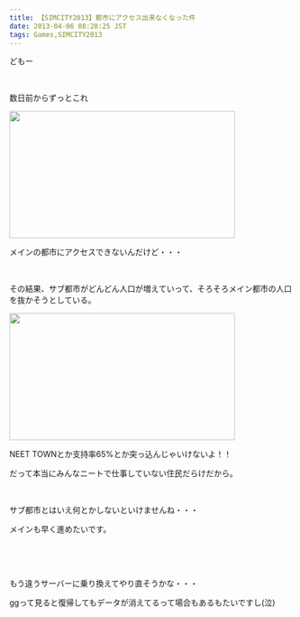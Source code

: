 ```yaml
---
title: 【SIMCITY2013】都市にアクセス出来なくなった件
date: 2013-04-06 08:28:25 JST
tags: Games,SIMCITY2013
---
```

<p>どもー</p>
<p>&nbsp;</p>
<p>数日前からずっとこれ</p>
<p><a href="https://picasaweb.google.com/lh/photo/QmAj9cNA7Uz1aYYICsGTYdMTjNZETYmyPJy0liipFm0?feat=embedwebsite"><img src="https://lh3.googleusercontent.com/-5-KUQWqQw7g/UV9cE3Y0lbI/AAAAAAAAB24/VO0cks0ijes/s800/SimCity%25202013-04-06%252008-08-24-72crop.png" height="225" width="400" /></a></p>
<p>メインの都市にアクセスできないんだけど・・・</p>
<p>&nbsp;</p>
<p>その結果、サブ都市がどんどん人口が増えていって、そろそろメイン都市の人口を抜かそうとしている。</p>
<p><a href="https://picasaweb.google.com/lh/photo/cGG_jG8zbgdQajk2RerleNMTjNZETYmyPJy0liipFm0?feat=embedwebsite"><img src="https://lh3.googleusercontent.com/-9fai0aMHfWE/UV9cHLWzdqI/AAAAAAAAB3A/oTJoAoMSp7Q/s400/SimCity%25202013-04-06%252008-08-24-72.png" height="225" width="400" /></a></p>
<p>NEET TOWNとか支持率65%とか突っ込んじゃいけないよ！！</p>
<p>だって本当にみんなニートで仕事していない住民だらけだから。</p>
<p>&nbsp;</p>
<p>サブ都市とはいえ何とかしないといけませんね・・・</p>
<p>メインも早く進めたいです。</p>
<p>&nbsp;</p>
<p>&nbsp;</p>
<p>もう違うサーバーに乗り換えてやり直そうかな・・・</p>
<p>ggって見ると復帰してもデータが消えてるって場合もあるもたいですし(泣)</p>